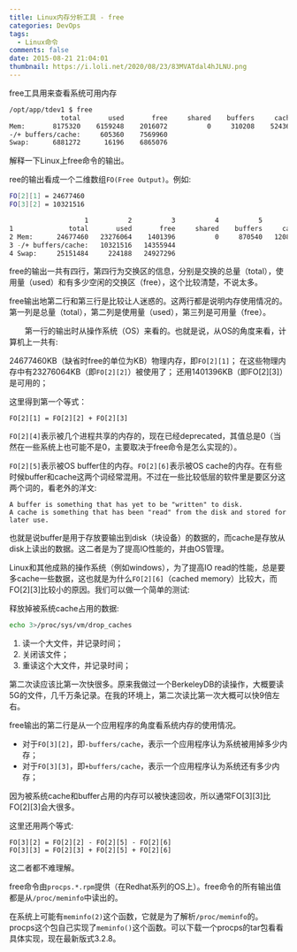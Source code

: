 ```yaml
---
title: Linux内存分析工具 - free
categories: DevOps
tags:
  - Linux命令
comments: false
date: 2015-08-21 21:04:01
thumbnail: https://i.loli.net/2020/08/23/83MVATdal4hJLNU.png
---
```


free工具用来查看系统可用内存

<!--more-->



```bash
/opt/app/tdev1 $ free
             total       used       free     shared    buffers     cached
Mem:       8175320    6159248    2016072          0     310208    5243680
-/+ buffers/cache:     605360    7569960
Swap:      6881272      16196    6865076
```

解释一下Linux上free命令的输出。

ree的输出看成一个二维数组`FO(Free Output)`。例如:

```bash
FO[2][1] = 24677460
FO[3][2] = 10321516

                   1          2          3          4          5          6
1              total       used       free     shared    buffers     cached
2 Mem:      24677460   23276064    1401396          0     870540   12084008
3 -/+ buffers/cache:   10321516   14355944
4 Swap:     25151484     224188   24927296
```

free的输出一共有四行，第四行为交换区的信息，分别是交换的总量（total），使用量（used）和有多少空闲的交换区（free），这个比较清楚，不说太多。

free输出地第二行和第三行是比较让人迷惑的。这两行都是说明内存使用情况的。第一列是总量（total），第二列是使用量（used），第三列是可用量（free）。

　　第一行的输出时从操作系统（OS）来看的。也就是说，从OS的角度来看，计算机上一共有:

24677460KB（缺省时free的单位为KB）物理内存，即`FO[2][1]`； 在这些物理内存中有23276064KB（即`FO[2][2]`）被使用了； 还用1401396KB（即FO[2][3]）是可用的；

这里得到第一个等式：

`FO[2][1] = FO[2][2] + FO[2][3]`

`FO[2][4]`表示被几个进程共享的内存的，现在已经deprecated，其值总是0（当然在一些系统上也可能不是0，主要取决于free命令是怎么实现的）。

`FO[2][5]`表示被OS buffer住的内存。`FO[2][6]`表示被OS cache的内存。在有些时候buffer和cache这两个词经常混用。不过在一些比较低层的软件里是要区分这两个词的，看老外的洋文:

```pseudocode
A buffer is something that has yet to be "written" to disk.
A cache is something that has been "read" from the disk and stored for later use.
```

也就是说buffer是用于存放要输出到disk（块设备）的数据的，而cache是存放从disk上读出的数据。这二者是为了提高IO性能的，并由OS管理。

Linux和其他成熟的操作系统（例如windows），为了提高IO read的性能，总是要多cache一些数据，这也就是为什么`FO[2][6]`（cached memory）比较大，而FO[2][3]比较小的原因。我们可以做一个简单的测试:

释放掉被系统cache占用的数据:

```bash
echo 3>/proc/sys/vm/drop_caches
```

1. 读一个大文件，并记录时间；
2. 关闭该文件；
3. 重读这个大文件，并记录时间；

第二次读应该比第一次快很多。原来我做过一个BerkeleyDB的读操作，大概要读5G的文件，几千万条记录。在我的环境上，第二次读比第一次大概可以快9倍左右。

free输出的第二行是从一个应用程序的角度看系统内存的使用情况。

- 对于`FO[3][2]`，即`-buffers/cache`，表示一个应用程序认为系统被用掉多少内存；
- 对于`FO[3][3]`，即`+buffers/cache`，表示一个应用程序认为系统还有多少内存；

因为被系统cache和buffer占用的内存可以被快速回收，所以通常FO[3][3]比FO[2][3]会大很多。

这里还用两个等式:

```pseudocode
FO[3][2] = FO[2][2] - FO[2][5] - FO[2][6]
FO[3][3] = FO[2][3] + FO[2][5] + FO[2][6]
```

这二者都不难理解。

free命令由`procps.*.rpm`提供（在Redhat系列的OS上）。free命令的所有输出值都是从`/proc/meminfo`中读出的。

在系统上可能有`meminfo(2)`这个函数，它就是为了解析`/proc/meminfo`的。procps这个包自己实现了`meminfo()`这个函数。可以下载一个procps的tar包看看具体实现，现在最新版式3.2.8。